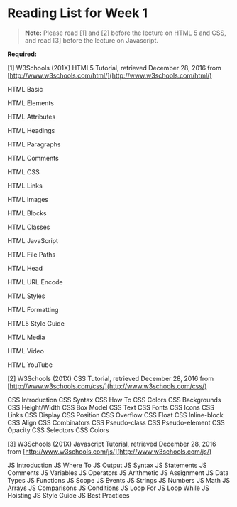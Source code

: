 # Reading List for Week 1

> **Note:** Please read [1] and [2] before the lecture on HTML 5 and CSS, and read [3] before the lecture on Javascript.

**Required:**

[1] W3Schools (201X) HTML5 Tutorial, retrieved December 28, 2016 from [http://www.w3schools.com/html/](http://www.w3schools.com/html/)

HTML Basic

HTML Elements

HTML Attributes

HTML Headings

HTML Paragraphs

HTML Comments

HTML CSS

HTML Links

HTML Images

HTML Blocks

HTML Classes

HTML JavaScript

HTML File Paths

HTML Head

HTML URL Encode

HTML Styles

HTML Formatting


HTML5 Style Guide

HTML Media

HTML Video

HTML YouTube


[2] W3Schools (201X) CSS Tutorial, retrieved December 28, 2016 from [http://www.w3schools.com/css/](http://www.w3schools.com/css/)

CSS Introduction
CSS Syntax
CSS How To
CSS Colors
CSS Backgrounds
CSS Height/Width
CSS Box Model
CSS Text
CSS Fonts
CSS Icons
CSS Links
CSS Display
CSS Position
CSS Overflow
CSS Float
CSS Inline-block
CSS Align
CSS Combinators
CSS Pseudo-class
CSS Pseudo-element
CSS Opacity
CSS Selectors
CSS Colors


[3] W3Schools (201X) Javascript Tutorial, retrieved December 28, 2016 from [http://www.w3schools.com/js/](http://www.w3schools.com/js/)

JS Introduction
JS Where To
JS Output
JS Syntax
JS Statements
JS Comments
JS Variables
JS Operators
JS Arithmetic
JS Assignment
JS Data Types
JS Functions
JS Scope
JS Events
JS Strings
JS Numbers
JS Math
JS Arrays
JS Comparisons
JS Conditions
JS Loop For
JS Loop While
JS Hoisting
JS Style Guide
JS Best Practices